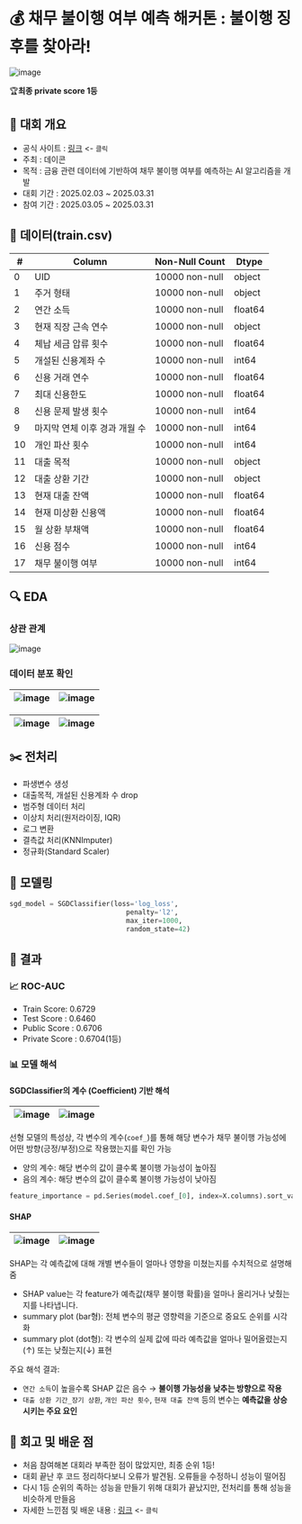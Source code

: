 # 💰 채무 불이행 여부 예측 해커톤 : 불이행 징후를 찾아라!

![image](https://github.com/user-attachments/assets/955ad114-ffac-4399-a290-343765cf0ada)

🏆**최종 private score 1등**

## 📝 대회 개요
- 공식 사이트 : [링크](https://dacon.io/competitions/official/236450/overview/description) <- `클릭`
- 주최 : 데이콘
- 목적 : 금융 관련 데이터에 기반하여 채무 불이행 여부를 예측하는 AI 알고리즘을 개발
- 대회 기간 : 2025.02.03 ~ 2025.03.31
- 참여 기간 : 2025.03.05 ~ 2025.03.31

## 📁 데이터(train.csv)
| #   | Column                   | Non-Null Count   | Dtype    |
|-----|--------------------------|------------------|----------|
| 0   | UID                      | 10000 non-null   | object   |
| 1   | 주거 형태                 | 10000 non-null   | object   |
| 2   | 연간 소득                 | 10000 non-null   | float64  |
| 3   | 현재 직장 근속 연수       | 10000 non-null   | object   |
| 4   | 체납 세금 압류 횟수       | 10000 non-null   | float64  |
| 5   | 개설된 신용계좌 수        | 10000 non-null   | int64    |
| 6   | 신용 거래 연수            | 10000 non-null   | float64  |
| 7   | 최대 신용한도             | 10000 non-null   | float64  |
| 8   | 신용 문제 발생 횟수       | 10000 non-null   | int64    |
| 9   | 마지막 연체 이후 경과 개월 수 | 10000 non-null   | int64    |
| 10  | 개인 파산 횟수            | 10000 non-null   | int64    |
| 11  | 대출 목적                 | 10000 non-null   | object   |
| 12  | 대출 상환 기간            | 10000 non-null   | object   |
| 13  | 현재 대출 잔액            | 10000 non-null   | float64  |
| 14  | 현재 미상환 신용액        | 10000 non-null   | float64  |
| 15  | 월 상환 부채액            | 10000 non-null   | float64  |
| 16  | 신용 점수                 | 10000 non-null   | int64    |
| 17  | 채무 불이행 여부          | 10000 non-null   | int64    |

## 🔍 EDA
### 상관 관계
![image](https://github.com/user-attachments/assets/7f9068e1-0bee-485c-b94e-38f35e8fea02)
### 데이터 분포 확인
| ![image](https://github.com/user-attachments/assets/5275394f-86ed-4c69-9b96-9c9a2fef7d3f) | ![image](https://github.com/user-attachments/assets/7d62b09b-a52f-4935-8d98-6ad1fa74df45) | 
|--------------------------------------------------------|--------------------------------------------------------|

|![image](https://github.com/user-attachments/assets/ab300955-bc5d-401e-9f6b-354b90acc45a)| ![image](https://github.com/user-attachments/assets/48a27f15-f25d-4088-95e7-528b62d7187a) |
|--------------------------------------------------------|--------------------------------------------------------|

## ✂️ 전처리
- 파생변수 생성
- 대출목적, 개설된 신용계좌 수 drop
- 범주형 데이터 처리
- 이상치 처리(원저라이징, IQR)
- 로그 변환
- 결측값 처리(KNNImputer)
- 정규화(Standard Scaler)

## 	🤖 모델링
```python
sgd_model = SGDClassifier(loss='log_loss',
                             penalty='l2',
                             max_iter=1000,
                             random_state=42)
```

## 🎯 결과
### 📈 ROC-AUC
- Train Score: 0.6729
- Test Score : 0.6460
- Public Score : 0.6706
- Private Score : 0.6704(1등)

### 📊 모델 해석
#### SGDClassifier의 계수 (Coefficient) 기반 해석
| ![image](https://github.com/user-attachments/assets/f7d07da4-ab8d-4aad-ae62-4e892fafc47f) | ![image](https://github.com/user-attachments/assets/fb88f1ba-e983-4fc7-81ea-a5ed96d2957a) |
|---------------------------------------------------|--------------------------------------------------------|

선형 모델의 특성상, 각 변수의 계수(`coef_`)를 통해 해당 변수가 채무 불이행 가능성에 어떤 방향(긍정/부정)으로 작용했는지를 확인 가능
- 양의 계수: 해당 변수의 값이 클수록 불이행 가능성이 높아짐
- 음의 계수: 해당 변수의 값이 클수록 불이행 가능성이 낮아짐

```python
feature_importance = pd.Series(model.coef_[0], index=X.columns).sort_values(ascending=False)
```

#### SHAP 
| ![image](https://github.com/user-attachments/assets/eef5be89-10b0-44f3-a241-6c28a4941710) | ![image](https://github.com/user-attachments/assets/4459bf4a-44cb-46be-8a25-36e5fc6de7e3) |
|---------------------------------------------------|--------------------------------------------------------|

SHAP는 각 예측값에 대해 개별 변수들이 얼마나 영향을 미쳤는지를 수치적으로 설명해줌

- SHAP value는 각 feature가 예측값(채무 불이행 확률)을 얼마나 올리거나 낮췄는지를 나타냅니다.
- summary plot (bar형): 전체 변수의 평균 영향력을 기준으로 중요도 순위를 시각화
- summary plot (dot형): 각 변수의 실제 값에 따라 예측값을 얼마나 밀어올렸는지(↑) 또는 낮췄는지(↓) 표현

주요 해석 결과:
- `연간 소득`이 높을수록 SHAP 값은 음수 → **불이행 가능성을 낮추는 방향으로 작용**
- `대출 상환 기간_장기 상환`, `개인 파산 횟수`, `현재 대출 잔액` 등의 변수는 **예측값을 상승시키는 주요 요인**

  
## 🧠 회고 및 배운 점
- 처음 참여해본 대회라 부족한 점이 많았지만, 최종 순위 1등!
- 대회 끝난 후 코드 정리하다보니 오류가 발견됨. 오류들을 수정하니 성능이 떨어짐
- 다시 1등 순위의 족하는 성능을 만들기 위해 대회가 끝났지만, 전처리를 통해 성능을 비슷하게 만들음
- 자세한 느낀점 및 배운 내용 : [링크](https://accessible-riverbed-2b7.notion.site/1ca2f571f79c80f2beddcb08b03950de) <- `클릭`
